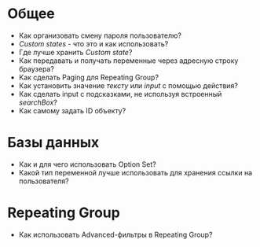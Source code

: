# Общее
- Как организовать смену пароля пользователю?
- *Custom states* - что это и как использовать?
- Где лучше хранить _Custom state_?
- Как передавать и получать переменные через адресную строку браузера?
- Как сделать Paging для Repeating Group?
- Как установить значение _тексту_ или _input_ с помощью действия?
- Как сделать input с подсказками, не используя встроенный _searchBox_?
- Как самому задать ID объекту?


# Базы данных
- Как и для чего использовать Option Set?
- Какой тип переменной лучше использовать для хранения ссылки на пользователя?

# Repeating Group
- Как использовать Advanced-фильтры в Repeating Group?

